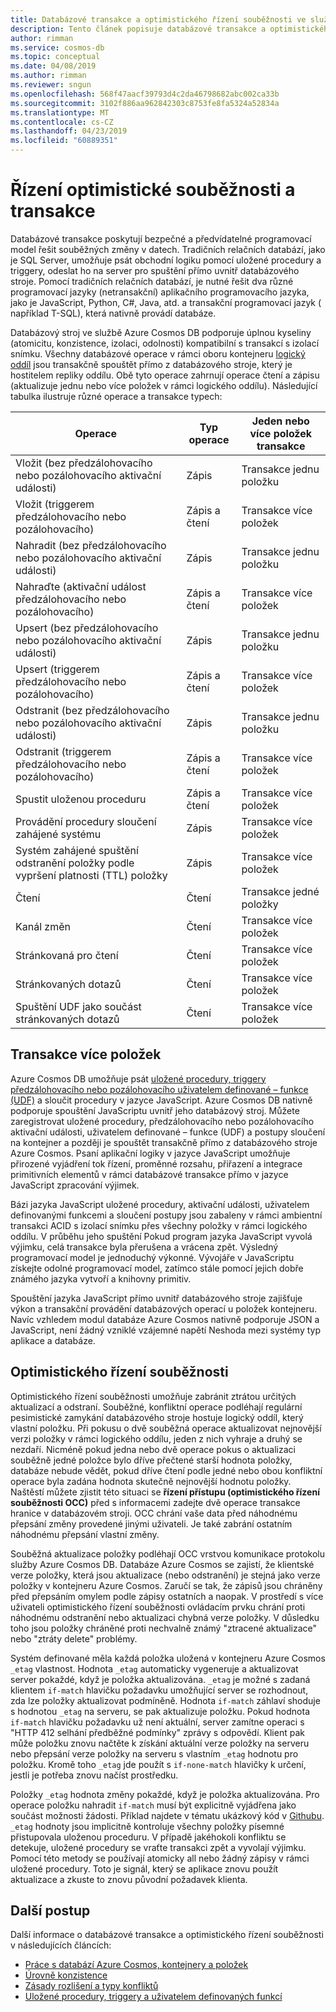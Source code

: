 ```yaml
---
title: Databázové transakce a optimistického řízení souběžnosti ve službě Azure Cosmos DB
description: Tento článek popisuje databázové transakce a optimistického řízení souběžnosti ve službě Azure Cosmos DB
author: rimman
ms.service: cosmos-db
ms.topic: conceptual
ms.date: 04/08/2019
ms.author: rimman
ms.reviewer: sngun
ms.openlocfilehash: 568f47aacf39793d4c2da46798682abc002ca33b
ms.sourcegitcommit: 3102f886aa962842303c8753fe8fa5324a52834a
ms.translationtype: MT
ms.contentlocale: cs-CZ
ms.lasthandoff: 04/23/2019
ms.locfileid: "60889351"
---
```

# <a name="transactions-and-optimistic-concurrency-control"></a>Řízení optimistické souběžnosti a transakce

Databázové transakce poskytují bezpečné a předvídatelné programovací model řešit souběžných změny v datech. Tradičních relačních databází, jako je SQL Server, umožňuje psát obchodní logiku pomocí uložené procedury a triggery, odeslat ho na server pro spuštění přímo uvnitř databázového stroje. Pomocí tradičních relačních databází, je nutné řešit dva různé programovací jazyky (netransakční) aplikačního programovacího jazyka, jako je JavaScript, Python, C#, Java, atd. a transakční programovací jazyk ( například T-SQL), která nativně provádí databáze.

Databázový stroj ve službě Azure Cosmos DB podporuje úplnou kyseliny (atomicitu, konzistence, izolaci, odolnosti) kompatibilní s transakcí s izolací snímku. Všechny databázové operace v rámci oboru kontejneru [logický oddíl](partition-data.md) jsou transakčně spouštět přímo z databázového stroje, který je hostitelem repliky oddílu. Obě tyto operace zahrnují operace čtení a zápisu (aktualizuje jednu nebo více položek v rámci logického oddílu). Následující tabulka ilustruje různé operace a transakce typech:

| **Operace**  | **Typ operace** | **Jeden nebo více položek transakce** |
|---------|---------|---------|
| Vložit (bez předzálohovacího nebo pozálohovacího aktivační události) | Zápis | Transakce jednu položku |
| Vložit (triggerem předzálohovacího nebo pozálohovacího) | Zápis a čtení | Transakce více položek |
| Nahradit (bez předzálohovacího nebo pozálohovacího aktivační události) | Zápis | Transakce jednu položku |
| Nahraďte (aktivační událost předzálohovacího nebo pozálohovacího) | Zápis a čtení | Transakce více položek |
| Upsert (bez předzálohovacího nebo pozálohovacího aktivační události) | Zápis | Transakce jednu položku |
| Upsert (triggerem předzálohovacího nebo pozálohovacího) | Zápis a čtení | Transakce více položek |
| Odstranit (bez předzálohovacího nebo pozálohovacího aktivační události) | Zápis | Transakce jednu položku |
| Odstranit (triggerem předzálohovacího nebo pozálohovacího) | Zápis a čtení | Transakce více položek |
| Spustit uloženou proceduru | Zápis a čtení | Transakce více položek |
| Provádění procedury sloučení zahájené systému | Zápis | Transakce více položek |
| Systém zahájené spuštění odstranění položky podle vypršení platnosti (TTL) položky | Zápis | Transakce více položek |
| Čtení | Čtení | Transakce jedné položky |
| Kanál změn | Čtení | Transakce více položek |
| Stránkovaná pro čtení | Čtení | Transakce více položek |
| Stránkovaných dotazů | Čtení | Transakce více položek |
| Spuštění UDF jako součást stránkovaných dotazů | Čtení | Transakce více položek |

## <a name="multi-item-transactions"></a>Transakce více položek

Azure Cosmos DB umožňuje psát [uložené procedury, triggery předzálohovacího nebo pozálohovacího uživatelem definované – funkce (UDF)](stored-procedures-triggers-udfs.md) a sloučit procedury v jazyce JavaScript. Azure Cosmos DB nativně podporuje spouštění JavaScriptu uvnitř jeho databázový stroj. Můžete zaregistrovat uložené procedury, předzálohovacího nebo pozálohovacího aktivační události, uživatelem definované – funkce (UDF) a postupy sloučení na kontejner a později je spouštět transakčně přímo z databázového stroje Azure Cosmos. Psaní aplikační logiky v jazyce JavaScript umožňuje přirozené vyjádření tok řízení, proměnné rozsahu, přiřazení a integrace primitivních elementů v rámci databázové transakce přímo v jazyce JavaScript zpracování výjimek.

Bázi jazyka JavaScript uložené procedury, aktivační události, uživatelem definovanými funkcemi a sloučení postupy jsou zabaleny v rámci ambientní transakci ACID s izolací snímku přes všechny položky v rámci logického oddílu. V průběhu jeho spuštění Pokud program jazyka JavaScript vyvolá výjimku, celá transakce byla přerušena a vrácena zpět. Výsledný programovací model je jednoduchý výkonné. Vývojáře v JavaScriptu získejte odolné programovací model, zatímco stále pomocí jejich dobře známého jazyka vytvoří a knihovny primitiv.

Spouštění jazyka JavaScript přímo uvnitř databázového stroje zajišťuje výkon a transakční provádění databázových operací u položek kontejneru. Navíc vzhledem modul databáze Azure Cosmos nativně podporuje JSON a JavaScript, není žádný vzniklé vzájemné napětí Neshoda mezi systémy typ aplikace a databáze.

## <a name="optimistic-concurrency-control"></a>Optimistického řízení souběžnosti 

Optimistického řízení souběžnosti umožňuje zabránit ztrátou určitých aktualizací a odstraní. Souběžné, konfliktní operace podléhají regulární pesimistické zamykání databázového stroje hostuje logický oddíl, který vlastní položku. Při pokusu o dvě souběžná operace aktualizovat nejnovější verzi položky v rámci logického oddílu, jeden z nich vyhraje a druhý se nezdaří. Nicméně pokud jedna nebo dvě operace pokus o aktualizaci souběžně jedné položce bylo dříve přečtené starší hodnota položky, databáze nebude vědět, pokud dříve čtení podle jedné nebo obou konfliktní operace byla zadána hodnota skutečně nejnovější hodnotu položky. Naštěstí můžete zjistit této situaci se **řízení přístupu (optimistického řízení souběžnosti OCC)** před s informacemi zadejte dvě operace transakce hranice v databázovém stroji. OCC chrání vaše data před náhodnému přepsání změny provedené jinými uživateli. Je také zabrání ostatním náhodnému přepsání vlastní změny.

Souběžná aktualizace položky podléhají OCC vrstvou komunikace protokolu služby Azure Cosmos DB. Databáze Azure Cosmos se zajistí, že klientské verze položky, která jsou aktualizace (nebo odstranění) je stejná jako verze položky v kontejneru Azure Cosmos. Zaručí se tak, že zápisů jsou chráněny před přepsáním omylem podle zápisy ostatních a naopak. V prostředí s více uživateli optimistického řízení souběžnosti ovládacím prvku chrání proti náhodnému odstranění nebo aktualizaci chybná verze položky. V důsledku toho jsou položky chráněné proti nechvalně známý "ztracené aktualizace" nebo "ztráty delete" problémy.

Systém definované měla každá položka uložená v kontejneru Azure Cosmos `_etag` vlastnost. Hodnota `_etag` automaticky vygeneruje a aktualizovat server pokaždé, když je položka aktualizována. `_etag` je možné s zadaná klientem `if-match` hlavičku požadavku umožňující server se rozhodnout, zda lze položky aktualizovat podmíněně. Hodnota `if-match` záhlaví shoduje s hodnotou `_etag` na serveru, se pak aktualizuje položku. Pokud hodnota `if-match` hlavičku požadavku už není aktuální, server zamítne operaci s "HTTP 412 selhání předběžné podmínky" zprávy s odpovědí. Klient pak může položku znovu načtěte k získání aktuální verze položky na serveru nebo přepsání verze položky na serveru s vlastním `_etag` hodnotu pro položku. Kromě toho `_etag` jde použít s `if-none-match` hlavičky k určení, jestli je potřeba znovu načíst prostředku. 

Položky `_etag` hodnota změny pokaždé, když je položka aktualizována. Pro operace položku nahradit `if-match` musí být explicitně vyjádřena jako součást možnosti žádosti. Příklad najdete v tématu ukázkový kód v [Githubu](https://github.com/Azure/azure-documentdb-dotnet/blob/master/samples/code-samples/DocumentManagement/Program.cs#L398-L446). `_etag` hodnoty jsou implicitně kontroluje všechny položky písemné přistupovala uloženou proceduru. V případě jakéhokoli konfliktu se detekuje, uložené procedury se vraťte transakci zpět a vyvolají výjimku. Pomocí této metody se používají atomicky all nebo žádný zápisy v rámci uložené procedury. Toto je signál, který se aplikace znovu použít aktualizace a zkuste to znovu původní požadavek klienta.

## <a name="next-steps"></a>Další postup

Další informace o databázové transakce a optimistického řízení souběžnosti v následujících článcích:

- [Práce s databází Azure Cosmos, kontejnery a položek](databases-containers-items.md)
- [Úrovně konzistence](consistency-levels.md)
- [Zásady rozlišení a typy konfliktů](conflict-resolution-policies.md)
- [Uložené procedury, triggery a uživatelem definovaných funkcí](stored-procedures-triggers-udfs.md)
